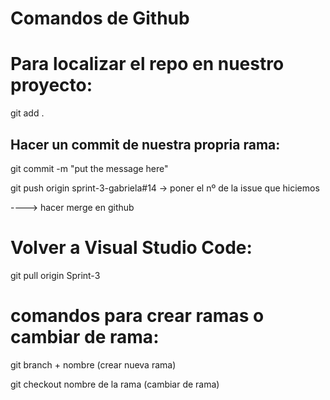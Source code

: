 # Comandos de Github

# Para localizar el repo en nuestro proyecto:
git add .

## Hacer un commit de nuestra propria rama:

git commit -m "put the message here"

git push origin sprint-3-gabriela#14 -> poner el nº de la issue que hiciemos

 ----> hacer merge en github



# Volver a Visual Studio Code:

git pull origin Sprint-3


# comandos para crear ramas o cambiar de rama:
git branch + nombre (crear nueva rama)

git checkout nombre de la rama (cambiar de rama)
